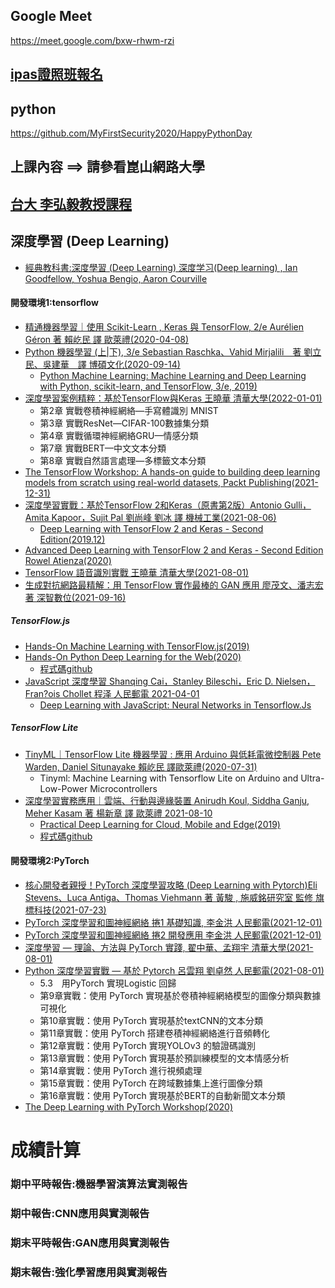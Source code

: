 ## Google Meet 

https://meet.google.com/bxw-rhwm-rzi

## [ipas證照班報名](https://docs.google.com/forms/d/e/1FAIpQLSdIMx18MWEOQswZk7P0qx26o9FzU6CJr6luCitwmPNUuBeKTw/viewform)

## python

https://github.com/MyFirstSecurity2020/HappyPythonDay

## 上課內容 ==> 請參看崑山網路大學

## [台大 李弘毅教授課程](https://speech.ee.ntu.edu.tw/~tlkagk/courses.html)

## 深度學習 (Deep Learning)
- [經典教科書:深度學習 (Deep Learning) 深度学习(Deep learning) , Ian Goodfellow, Yoshua Bengio, Aaron Courville]()

#### 開發環境1:tensorflow
- [精通機器學習｜使用 Scikit-Learn , Keras 與 TensorFlow, 2/e Aurélien Géron 著 賴屹民 譯 歐萊禮(2020-04-08)](https://www.tenlong.com.tw/products/9789865024345?list_name=srh)
- [Python 機器學習 (上|下), 3/e Sebastian Raschka、Vahid Mirjalili　著 劉立民、吳建華　譯 博碩文化(2020-09-14)](https://www.tenlong.com.tw/products/9789864345182?list_name=trs-t)
  - [Python Machine Learning: Machine Learning and Deep Learning with Python, scikit-learn, and TensorFlow, 3/e, 2019)](https://www.packtpub.com/product/python-machine-learning-third-edition/9781789955750)
- [深度學習案例精粹：基於TensorFlow與Keras 王曉華  清華大學(2022-01-01)](https://www.tenlong.com.tw/products/9787302596516?list_name=srh)
  - 第2章 實戰卷積神經網絡—手寫體識別   MNIST
  - 第3章 實戰ResNet—CIFAR-100數據集分類
  - 第4章 實戰循環神經網絡GRU—情感分類
  - 第7章 實戰BERT—中文文本分類
  - 第8章 實戰自然語言處理—多標籤文本分類
- [The TensorFlow Workshop: A hands-on guide to building deep learning models from scratch using real-world datasets, Packt Publishing(2021-12-31)](https://www.packtpub.com/product/the-tensorflow-workshop/9781800205253)
- [深度學習實戰：基於TensorFlow 2和Keras（原書第2版）Antonio Gulli，Amita Kapoor，Sujit Pal 劉尚峰 劉冰 譯 機械工業(2021-08-06)]()
  -  [Deep Learning with TensorFlow 2 and Keras - Second Edition(2019.12)](https://www.packtpub.com/product/deep-learning-with-tensorflow-2-and-keras-second-edition/9781838823412)
- [Advanced Deep Learning with TensorFlow 2 and Keras - Second Edition Rowel Atienza(2020)](https://www.packtpub.com/product/advanced-deep-learning-with-tensorflow-2-and-keras-second-edition/9781838821654)
- [TensorFlow 語音識別實戰 王曉華 清華大學(2021-08-01)](https://www.tenlong.com.tw/products/9787302584858?list_name=srh)
- [生成對抗網路最精解：用 TensorFlow 實作最棒的 GAN 應用  廖茂文、潘志宏 著  深智數位(2021-09-16)](https://www.tenlong.com.tw/products/9789860776218?list_name=srh)
##### TensorFlow.js
- [Hands-On Machine Learning with TensorFlow.js(2019)](https://www.packtpub.com/product/hands-on-machine-learning-with-tensorflow-js/9781838821739)
- [Hands-On Python Deep Learning for the Web(2020)](https://www.packtpub.com/product/hands-on-python-deep-learning-for-the-web/9781789956085)
  - [程式碼github](https://github.com/PacktPublishing/Hands-On-Python-Deep-Learning-for-Web)
- [JavaScript 深度學習 Shanqing Cai，Stanley Bileschi，Eric D. Nielsen，Fran?ois Chollet 程泽 人民郵電 2021-04-01](https://www.tenlong.com.tw/products/9787115561145?list_name=srh)
  - [Deep Learning with JavaScript: Neural Networks in Tensorflow.Js](https://www.manning.com/books/deep-learning-with-javascript)
##### TensorFlow Lite
- [TinyML｜TensorFlow Lite 機器學習 : 應用 Arduino 與低耗電微控制器 Pete Warden, Daniel Situnayake 賴屹民 譯歐萊禮(2020-07-31)](https://www.tenlong.com.tw/products/9789865025359?list_name=srh)
  - Tinyml: Machine Learning with Tensorflow Lite on Arduino and Ultra-Low-Power Microcontrollers
- [深度學習實務應用｜雲端、行動與邊緣裝置  Anirudh Koul, Siddha Ganju, Meher Kasam 著 楊新章 譯  歐萊禮  2021-08-10](https://www.tenlong.com.tw/products/9789865026066?list_name=srh)
  - [Practical Deep Learning for Cloud, Mobile and Edge(2019)](https://www.oreilly.com/library/view/practical-deep-learning/9781492034858/)
  - [程式碼github](https://github.com/practicalDL/Practical-Deep-Learning-Book/)

#### 開發環境2:PyTorch
- [核心開發者親授！PyTorch 深度學習攻略 (Deep Learning with Pytorch)Eli Stevens、Luca Antiga、Thomas Viehmann 著 黃駿 , 施威銘研究室 監修 旗標科技(2021-07-23)](https://www.tenlong.com.tw/products/9789863126737?list_name=rd)
- [PyTorch 深度學習和圖神經網絡 捲1 基礎知識, 李金洪 人民郵電(2021-12-01)](https://www.tenlong.com.tw/products/9787115549839?list_name=srh)
- [PyTorch 深度學習和圖神經網絡 捲2 開發應用 李金洪 人民郵電(2021-12-01)](https://www.tenlong.com.tw/products/9787115560926?list_name=srh)
- [深度學習 — 理論、方法與 PyTorch 實踐, 翟中華、孟翔宇 清華大學(2021-08-01)](https://www.tenlong.com.tw/products/9787302568483?list_name=srh)
- [Python 深度學習實戰 — 基於 Pytorch 呂雲翔 劉卓然 人民郵電(2021-08-01)](https://www.tenlong.com.tw/products/9787115560155?list_name=srh)
  - 5.3　用PyTorch 實現Logistic 回歸 
  - 第9章實戰：使用 PyTorch 實現基於卷積神經網絡模型的圖像分類與數據可視化
  - 第10章實戰：使用 PyTorch 實現基於textCNN的文本分類
  - 第11章實戰：使用 PyTorch 搭建卷積神經網絡進行音頻轉化
  - 第12章實戰：使用 PyTorch 實現YOLOv3 的驗證碼識別
  - 第13章實戰：使用 PyTorch 實現基於預訓練模型的文本情感分析
  - 第14章實戰：使用 PyTorch 進行視頻處理
  - 第15章實戰：使用 PyTorch 在跨域數據集上進行圖像分類
  - 第16章實戰：使用 PyTorch 實現基於BERT的自動新聞文本分類
- [The Deep Learning with PyTorch Workshop(2020)](https://www.packtpub.com/product/the-deep-learning-with-pytorch-workshop/9781838989217)


# 成績計算

### 期中平時報告:機器學習演算法實測報告
### 期中報告:CNN應用與實測報告
### 期末平時報告:GAN應用與實測報告
### 期末報告:強化學習應用與實測報告
